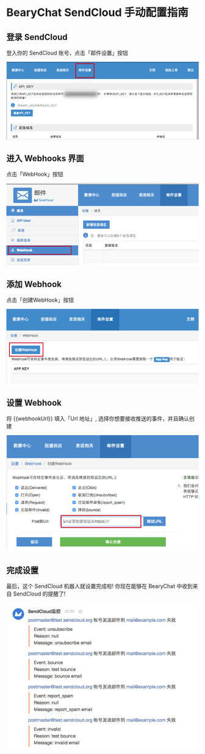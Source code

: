 # BearyChat SendCloud 手动配置指南

## 登录 SendCloud

登入你的 SendCloud 账号，点击「邮件设置」按钮

![](/images/tutorial/sendcloud_settings.png)

## 进入 Webhooks 界面

点击「WebHook」按钮

![](/images/tutorial/sendcloud_select_webhooks.png)

## 添加 Webhook

点击「创建WebHook」按钮

![](/images/tutorial/sendcloud_create_webhook.png)

## 设置 Webhook

将 {{webhookUrl}} 填入「Url 地址」, 选择你想要接收推送的事件，并且确认创建

![](/images/tutorial/sendcloud_add_webhook_url.png)

## 完成设置

最后，这个 SendCloud 机器人就设置完成啦! 你现在能够在 BearyChat 中收到来自 SendCloud 的提醒了!

![](/images/tutorial/sendcloud_notify_sample.png)
